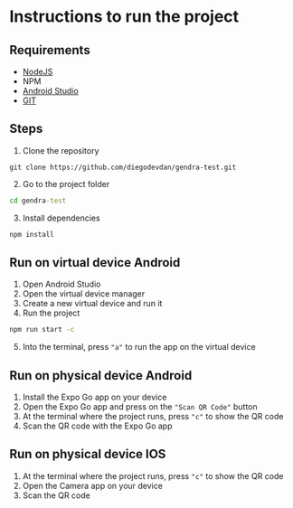 # Instructions to run the project

## Requirements
- [NodeJS](https://nodejs.org/en)
- NPM
- [Android Studio](https://developer.android.com/studio?gclid%253DCjwKCAjwqZSlBhBwEiwAfoZUIGmgrG4LwsjLlVgX0V-_VvcPcGdOL6HERikYhENPJNez2bvpZj7AKBoCNMIQAvD_BwE%2526gclsrc%253Daw.ds)
- [GIT](https://git-scm.com/)

## Steps
1. Clone the repository
```
git clone https://github.com/diegodevdan/gendra-test.git
```
2. Go to the project folder
```cmd
cd gendra-test
```
3. Install dependencies
```bash
npm install
```

## Run on virtual device Android
1. Open Android Studio
2. Open the virtual device manager
3. Create a new virtual device and run it
4. Run the project
```cmd
npm run start -c
```
5. Into the terminal, press `"a"` to run the app on the virtual device

## Run on physical device Android
1. Install the Expo Go app on your device
2. Open the Expo Go app and press on the `"Scan QR Code"` button
3. At the terminal where the project runs, press `"c"` to show the QR code
4. Scan the QR code with the Expo Go app

## Run on physical device IOS
1. At the terminal where the project runs, press `"c"` to show the QR code
2. Open the Camera app on your device
3. Scan the QR code
